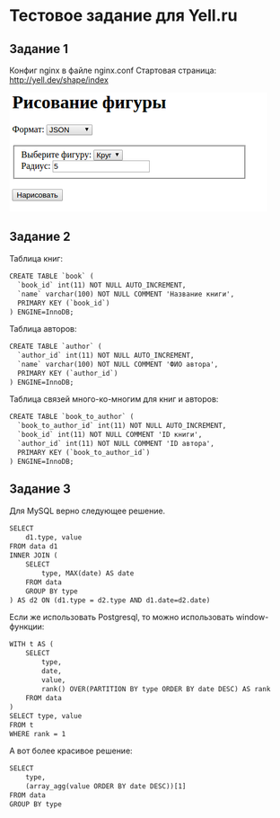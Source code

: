 # Тестовое задание для Yell.ru

## Задание 1

Конфиг nginx в файле nginx.conf
Стартовая страница: http://yell.dev/shape/index

![Начальный экран](https://raw.githubusercontent.com/ramilexe/yell-test-task/master/pic1.png)


## Задание 2

Таблица книг:
```
CREATE TABLE `book` (
  `book_id` int(11) NOT NULL AUTO_INCREMENT,
  `name` varchar(100) NOT NULL COMMENT 'Название книги',
  PRIMARY KEY (`book_id`)
) ENGINE=InnoDB;
```

Таблица авторов:
```
CREATE TABLE `author` (
  `author_id` int(11) NOT NULL AUTO_INCREMENT,
  `name` varchar(100) NOT NULL COMMENT 'ФИО автора',
  PRIMARY KEY (`author_id`)
) ENGINE=InnoDB;
```

Таблица связей много-ко-многим для книг и авторов:
```
CREATE TABLE `book_to_author` (
  `book_to_author_id` int(11) NOT NULL AUTO_INCREMENT,
  `book_id` int(11) NOT NULL COMMENT 'ID книги',
  `author_id` int(11) NOT NULL COMMENT 'ID автора',
  PRIMARY KEY (`book_to_author_id`)
) ENGINE=InnoDB;
```

## Задание 3

Для MySQL верно следующее решение.
```
SELECT
	d1.type, value
FROM data d1
INNER JOIN (
	SELECT
		type, MAX(date) AS date
	FROM data
	GROUP BY type
) AS d2 ON (d1.type = d2.type AND d1.date=d2.date)
```

Если же использовать Postgresql, то можно использовать window-функции:

```
WITH t AS (
	SELECT
		type,
		date,
		value,
		rank() OVER(PARTITION BY type ORDER BY date DESC) AS rank
	FROM data
)
SELECT type, value
FROM t
WHERE rank = 1
```
А вот более красивое решение:

```
SELECT
	type,
	(array_agg(value ORDER BY date DESC))[1]
FROM data
GROUP BY type
```